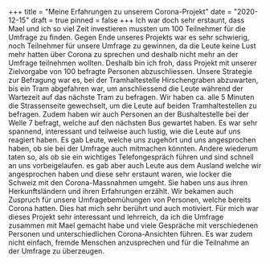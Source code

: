 +++
title = "Meine Erfahrungen zu unserem Corona-Projekt"
date = "2020-12-15"
draft = true
pinned = false
+++
Ich war doch sehr erstaunt, dass Mael und ich so viel Zeit investieren mussten um 100 Teilnehmer für die Umfrage zu finden. Gegen Ende unseres Projekts war es sehr schwierig, noch Teilnehmer für unsere Umfrage zu gewinnen, da die Leute keine Lust mehr hatten über Corona zu sprechen und deshalb nicht mehr an der Umfrage teilnehmen wollten. Deshalb bin ich froh, dass Projekt mit unserer Zielvorgabe von 100 befragte Personen abzuschliessen. Unsere Strategie zur Befragung war es, bei der Tramhaltestelle Hirschengraben abzuwarten, bis ein Tram abgefahren war, um anschliessend die Leute während der Wartezeit auf das nächste Tram zu befragen.               Wir haben ca. alle 5 Minuten die Strassenseite gewechselt, um die Leute auf beiden Tramhaltestellen zu befragen. Zudem haben wir auch Personen an der Bushaltestelle bei der Welle 7 befragt, welche auf den nächsten Bus gewartet haben. Es war sehr spannend, interessant und teilweise auch lustig, wie die Leute auf uns reagiert haben. Es gab Leute, welche uns zugehört und uns angesprochen haben, ob sie bei der Umfrage auch mitmachen könnten. Andere wiederum taten so, als ob sie ein wichtiges Telefongespräch führen und sind schnell an uns vorbeigelaufen. es gab aber auch Leute aus dem Ausland welche wir angesprochen haben und diese sehr erstaunt waren, wie locker die Schweiz mit den Corona-Massnahmen umgeht. Sie haben uns aus ihren Herkunftsländern und ihren Erfahrungen erzählt. Wir bekamen auch Zuspruch für unsere Umfragebemühungen von Personen,              welche bereits Corona hatten. Dies hat mich sehr berührt und auch motiviert. Für mich war dieses Projekt sehr interessant und lehrreich, da ich die Umfrage zusammen mit Mael gemacht habe und viele Gespräche mit verschiedenen Personen und unterschiedlichen Corona-Ansichten führen. Es war zudem nicht einfach, fremde Menschen anzusprechen und für die Teilnahme an der Umfrage zu überzeugen.